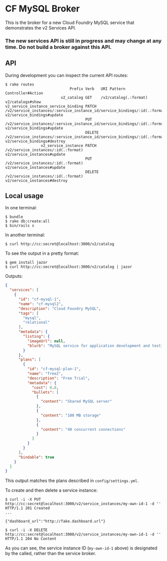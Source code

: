 # CF MySQL Broker

This is the broker for a new Cloud Foundry MySQL service that demonstrates the v2 Services API.

### The new services API is still in progress and may change at any time. Do not build a broker against this API.

## API

During development you can inspect the current API routes:

```
$ rake routes
                             Prefix Verb   URI Pattern                                                               Controller#Action
                         v2_catalog GET    /v2/catalog(.:format)                                                     v2/catalogs#show
v2_service_instance_service_binding PATCH  /v2/service_instances/:service_instance_id/service_bindings/:id(.:format) v2/service_bindings#update
                                    PUT    /v2/service_instances/:service_instance_id/service_bindings/:id(.:format) v2/service_bindings#update
                                    DELETE /v2/service_instances/:service_instance_id/service_bindings/:id(.:format) v2/service_bindings#destroy
                v2_service_instance PATCH  /v2/service_instances/:id(.:format)                                       v2/service_instances#update
                                    PUT    /v2/service_instances/:id(.:format)                                       v2/service_instances#update
                                    DELETE /v2/service_instances/:id(.:format)                                       v2/service_instances#destroy
```

## Local usage

In one terminal:

```
$ bundle
$ rake db:create:all
$ bin/rails s
```

In another terminal:

```
$ curl http://cc:secret@localhost:3000/v2/catalog
```

To see the output in a pretty format:

```
$ gem install jazor
$ curl http://cc:secret@localhost:3000/v2/catalog | jazor
```

Outputs:

``` json
{
  "services": [
    {
      "id": "cf-mysql-1",
      "name": "cf-mysql2",
      "description": "Cloud Foundry MySQL",
      "tags": [
        "mysql",
        "relational"
      ],
      "metadata": {
        "listing": {
          "imageUrl": null,
          "blurb": "MySQL service for application development and testing"
        }
      },
      "plans": [
        {
          "id": "cf-mysql-plan-1",
          "name": "free2",
          "description": "Free Trial",
          "metadata": {
            "cost": 0.0,
            "bullets": [
              {
                "content": "Shared MySQL server"
              },
              {
                "content": "100 MB storage"
              },
              {
                "content": "40 concurrent connections"
              }
            ]
          }
        }
      ],
      "bindable": true
    }
  ]
}
```

This output matches the plans described in `config/settings.yml`.

To create and then delete a service instance:

```
$ curl -i -X PUT http://cc:secret@localhost:3000/v2/service_instances/my-own-id-1 -d ''
HTTP/1.1 201 Created 
...

{"dashboard_url":"http://fake.dashboard.url"}

$ curl -i -X DELETE http://cc:secret@localhost:3000/v2/service_instances/my-own-id-1 -d ''
HTTP/1.1 204 No Content 
```

As you can see, the service instance ID (`my-own-id-1` above) is designated by the called, rather than the service broker.


